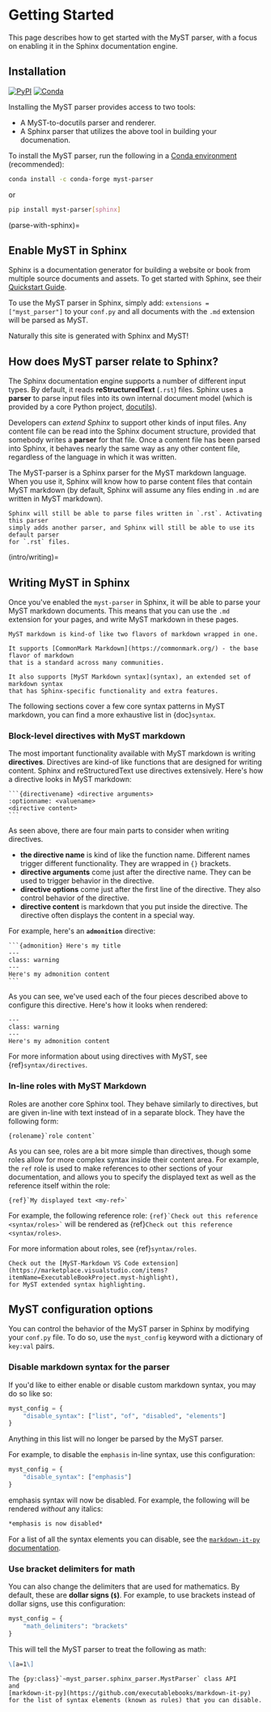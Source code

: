# Getting Started

This page describes how to get started with the MyST parser, with a focus on enabling
it in the Sphinx documentation engine.

## Installation

[![PyPI][pypi-badge]][pypi-link]
[![Conda][conda-badge]][conda-link]

Installing the MyST parser provides access to two tools:

* A MyST-to-docutils parser and renderer.
* A Sphinx parser that utilizes the above tool in building your documenation.

To install the MyST parser, run the following in a
[Conda environment](https://docs.conda.io) (recommended):

```bash
conda install -c conda-forge myst-parser
```

or

```bash
pip install myst-parser[sphinx]
```

[pypi-badge]: https://img.shields.io/pypi/v/myst-parser.svg
[pypi-link]: https://pypi.org/project/myst-parser
[conda-badge]: https://anaconda.org/conda-forge/myst-parser/badges/version.svg
[conda-link]: https://anaconda.org/conda-forge/myst-parser

(parse-with-sphinx)=
## Enable MyST in Sphinx

Sphinx is a documentation generator for building a website or book from multiple source documents and assets. To get started with Sphinx, see their [Quickstart Guide](https://www.sphinx-doc.org/en/master/usage/quickstart.html).

To use the MyST parser in Sphinx, simply add: `extensions = ["myst_parser"]` to your `conf.py` and all documents with the `.md` extension will be parsed as MyST.

Naturally this site is generated with Sphinx and MyST!

## How does MyST parser relate to Sphinx?

The Sphinx documentation engine supports a number of different input types. By default,
it reads **reStructuredText** (`.rst`) files. Sphinx uses a **parser** to parse input files
into its own internal document model (which is provided by a core Python project,
[docutils](https://docutils.sourceforge.io/)).

Developers can *extend Sphinx* to support other kinds of input files. Any content file
can be read into the Sphinx document structure, provided that somebody writes a
**parser** for that file. Once a content file has been parsed into Sphinx, it behaves
nearly the same way as any other content file, regardless of the language in which it
was written.

The MyST-parser is a Sphinx parser for the MyST markdown language. When you use it,
Sphinx will know how to parse content files that contain MyST markdown (by default,
Sphinx will assume any files ending in `.md` are written in MyST markdown).

```{note}
Sphinx will still be able to parse files written in `.rst`. Activating this parser
simply adds another parser, and Sphinx will still be able to use its default parser
for `.rst` files.
```

(intro/writing)=
## Writing MyST in Sphinx

Once you've enabled the `myst-parser` in Sphinx, it will be able to parse your MyST
markdown documents. This means that you can use the `.md` extension for your pages,
and write MyST markdown in these pages.

```{tip}
MyST markdown is kind-of like two flavors of markdown wrapped in one.

It supports [CommonMark Markdown](https://commonmark.org/) - the base flavor of markdown
that is a standard across many communities.

It also supports [MyST Markdown syntax](syntax), an extended set of markdown syntax
that has Sphinx-specific functionality and extra features.
```

The following sections cover a few core syntax patterns in MyST markdown, you can
find a more exhaustive list in {doc}`syntax`.

### Block-level directives with MyST markdown

The most important functionality available with MyST markdown is writing **directives**.
Directives are kind-of like functions that are designed for writing content. Sphinx
and reStructuredText use directives extensively. Here's how a directive looks in
MyST markdown:

````
```{directivename} <directive arguments>
:optionname: <valuename>
<directive content>
```
````

As seen above, there are four main parts to consider when writing directives.

* **the directive name** is kind of like the function name. Different names trigger
  different functionality. They are wrapped in `{}` brackets.
* **directive arguments** come just after the directive name. They can be used
  to trigger behavior in the directive.
* **directive options** come just after the first line of the directive. They also
  control behavior of the directive.
* **directive content** is markdown that you put inside the directive. The directive
  often displays the content in a special way.

For example, here's an **`admonition`** directive:

````
```{admonition} Here's my title
---
class: warning
---
Here's my admonition content
```
````

As you can see, we've used each of the four pieces described above to configure this
directive. Here's how it looks when rendered:

```{admonition} Here's my title
---
class: warning
---
Here's my admonition content
```

For more information about using directives with MyST, see {ref}`syntax/directives`.

### In-line roles with MyST Markdown

Roles are another core Sphinx tool. They behave similarly to directives, but are given
in-line with text instead of in a separate block. They have the following form:

```
{rolename}`role content`
```

As you can see, roles are a bit more simple than directives, though some roles allow
for more complex syntax inside their content area. For example, the `ref` role is used
to make references to other sections of your documentation, and allows you to specify
the displayed text as well as the reference itself within the role:

```
{ref}`My displayed text <my-ref>`
```

For example, the following reference role: `` {ref}`Check out this reference <syntax/roles>` ``
will be rendered as {ref}`Check out this reference <syntax/roles>`.

For more information about roles, see {ref}`syntax/roles`.

```{tip}
Check out the [MyST-Markdown VS Code extension](https://marketplace.visualstudio.com/items?itemName=ExecutableBookProject.myst-highlight),
for MyST extended syntax highlighting.
```

## MyST configuration options

You can control the behavior of the MyST parser in Sphinx by modifying your `conf.py` file.
To do so, use the `myst_config` keyword with a dictionary of `key:val` pairs.

### Disable markdown syntax for the parser

If you'd like to either enable or disable custom markdown syntax, you may do so like so:

```python
myst_config = {
    "disable_syntax": ["list", "of", "disabled", "elements"]
}
```

Anything in this list will no longer be parsed by the MyST parser.

For example, to disable the `emphasis` in-line syntax, use this configuration:

```python
myst_config = {
    "disable_syntax": ["emphasis"]
}
```

emphasis syntax will now be disabled. For example, the following will be rendered
*without* any italics:

```md
*emphasis is now disabled*
```

For a list of all the syntax elements you can disable, see the
[`markdown-it-py` documentation](https://markdown-it-py.readthedocs.io/en/latest/using.html).


### Use bracket delimiters for math

You can also change the delimiters that are used for mathematics. By default, these
are **dollar signs (`$`)**. For example, to use brackets instead of dollar signs, use
this configuration:

```python
myst_config = {
    "math_delimiters": "brackets"
}
```

This will tell the MyST parser to treat the following as math:

```md
\[a=1\]
```

```{seealso}
The {py:class}`~myst_parser.sphinx_parser.MystParser` class API
and
[markdown-it-py](https://github.com/executablebooks/markdown-it-py)
for the list of syntax elements (known as rules) that you can disable.
```
